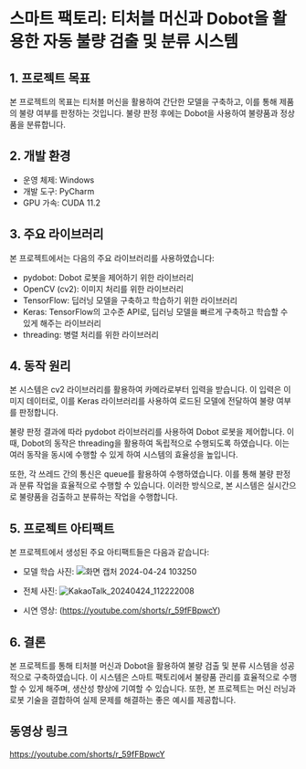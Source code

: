 # 스마트 팩토리: 티처블 머신과 Dobot을 활용한 자동 불량 검출 및 분류 시스템
## 1. 프로젝트 목표
본 프로젝트의 목표는 티처블 머신을 활용하여 간단한 모델을 구축하고, 이를 통해 제품의 불량 여부를 판정하는 것입니다. 불량 판정 후에는 Dobot을 사용하여 불량품과 정상품을 분류합니다.

## 2. 개발 환경
* 운영 체제: Windows
* 개발 도구: PyCharm
* GPU 가속: CUDA 11.2
## 3. 주요 라이브러리
본 프로젝트에서는 다음의 주요 라이브러리를 사용하였습니다:

  * pydobot: Dobot 로봇을 제어하기 위한 라이브러리
  * OpenCV (cv2): 이미지 처리를 위한 라이브러리
  * TensorFlow: 딥러닝 모델을 구축하고 학습하기 위한 라이브러리
  * Keras: TensorFlow의 고수준 API로, 딥러닝 모델을 빠르게 구축하고 학습할 수 있게 해주는 라이브러리
  * threading: 병렬 처리를 위한 라이브러리
## 4. 동작 원리
본 시스템은 cv2 라이브러리를 활용하여 카메라로부터 입력을 받습니다. 이 입력은 이미지 데이터로, 이를 Keras 라이브러리를 사용하여 로드된 모델에 전달하여 불량 여부를 판정합니다.

불량 판정 결과에 따라 pydobot 라이브러리를 사용하여 Dobot 로봇을 제어합니다. 이때, Dobot의 동작은 threading을 활용하여 독립적으로 수행되도록 하였습니다. 이는 여러 동작을 동시에 수행할 수 있게 하여 시스템의 효율성을 높입니다.

또한, 각 쓰레드 간의 통신은 queue를 활용하여 수행하였습니다. 이를 통해 불량 판정과 분류 작업을 효율적으로 수행할 수 있습니다. 이러한 방식으로, 본 시스템은 실시간으로 불량품을 검출하고 분류하는 작업을 수행합니다.

## 5. 프로젝트 아티팩트
본 프로젝트에서 생성된 주요 아티팩트들은 다음과 같습니다:


* 모델 학습 사진:
  ![화면 캡처 2024-04-24 103250](https://github.com/sika7492/inteledge/assets/154478957/30522145-c55d-49df-b349-17be238e1d5e)
* 전체 사진:
 ![KakaoTalk_20240424_112222008](https://github.com/sika7492/inteledge/assets/154478957/6ddf7016-eb4c-48c0-a8bb-33de2ef98884)

  
* 시연 영상: (https://youtube.com/shorts/r_59fFBpwcY)


## 6. 결론
본 프로젝트를 통해 티처블 머신과 Dobot을 활용하여 불량 검출 및 분류 시스템을 성공적으로 구축하였습니다. 이 시스템은 스마트 팩토리에서 불량품 관리를 효율적으로 수행할 수 있게 해주며, 생산성 향상에 기여할 수 있습니다. 또한, 본 프로젝트는 머신 러닝과 로봇 기술을 결합하여 실제 문제를 해결하는 좋은 예시를 제공합니다.
## 동영상 링크

https://youtube.com/shorts/r_59fFBpwcY
